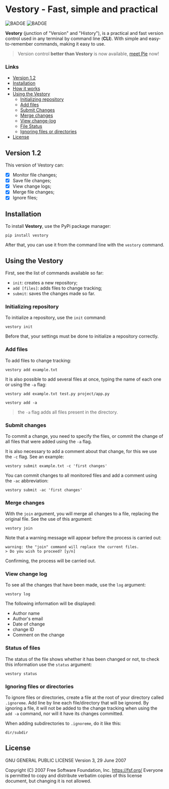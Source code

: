 # Vestory - Fast, simple and practical

![BADGE](https://img.shields.io/static/v1?label=license&message=GPL%20v3.0&color=red&style=flat-square)
![BADGE](https://img.shields.io/static/v1?label=language&message=Python&color=orange&style=flat-square)

**Vestory** (junction of "Version" and "History"), is a practical and fast version control used in any terminal by command line (**CLI**). With simple and easy-to-remember commands, making it easy to use. 

> Version control **better than Vestory** is now available, [meet Pie](https://github.com/jaedsonpys/pie) now!

### Links

- [Version 1.2](#Version-1.2)
- [Installation](#Installation)
- [How it works](#How-it-works)
- [Using the Vestory](#Using-the-Vestory)
    - [Initializing repository](#Initializing-repository)
    - [Add files](#Add-files)
    - [Submit Changes](#Submit-Changes)
    - [Merge changes](#Merge-changes)
    - [View change-log](#View-change-log)
    - [File Status](#File-Status)
    - [Ignoring files or directories](#Ignoring-files-or-directories)
- [License](#License)

## Version 1.2

This version of Vestory can:

- [x] Monitor file changes;
- [x] Save file changes;
- [x] View change logs;
- [x] Merge file changes;
- [x] Ignore files;

## Installation

To install **Vestory**, use the PyPi package manager:

```
pip install vestory
```

After that, you can use it from the command line with the `vestory` command.

## Using the Vestory

First, see the list of commands available so far:

- `init`: creates a new repository;
- `add [files]`: adds files to change tracking;
- `submit`: saves the changes made so far.

### Initializing repository

To initialize a repository, use the `init` command:

```
vestory init
```

Before that, your settings must be done to initialize a repository
correctly.

### Add files

To add files to change tracking:

```
vestory add example.txt
```

It is also possible to add several files at once, typing the name of each one or using the `-a` flag:

```
vestory add example.txt test.py project/app.py
```
```
vestory add -a
```

> the `-a` flag adds all files present in the directory.

### Submit changes

To commit a change, you need to specify the files, or commit the change of all files that were added using the `-a` flag.

It is also necessary to add a comment about that change, for this we use the `-c` flag. See an example:

```
vestory submit example.txt -c 'first changes'
```

You can commit changes to all monitored files and add a comment using the `-ac` abbreviation:

```
vestory submit -ac 'first changes'
```

### Merge changes

With the `join` argument, you will merge all changes to a file, replacing the original file. See the use of this argument:

```
vestory join
```
<!--
This command will make all files being tracked merge your changes. It is also possible to merge changes from just one file:

```
vestory join test.txt
``` -->

Note that a warning message will appear before the process is carried out:

```
warning: the "join" command will replace the current files.
> Do you wish to proceed? [y/n]
```

Confirming, the process will be carried out.

### View change log

To see all the changes that have been made, use the `log` argument:

```
vestory log
```

The following information will be displayed:

- Author name
- Author's email
- Date of change
- change ID
- Comment on the change

### Status of files

The status of the file shows whether it has been changed or not, to check this information use the `status` argument:

```
vestory status
```

### Ignoring files or directories

To ignore files or directories, create a file at the root of your directory called `.ignoreme`. Add line by line each file/directory that will be ignored. By ignoring a file, it will not be added to the change tracking when using the `add -a` command, nor will it have its changes committed.

When adding subdirectories to `.ignoreme`, do it like this:

```
dir/subdir
```

## License

GNU GENERAL PUBLIC LICENSE
Version 3, 29 June 2007

Copyright (C) 2007 Free Software Foundation, Inc. <https://fsf.org/>
Everyone is permitted to copy and distribute verbatim copies
of this license document, but changing it is not allowed.

